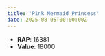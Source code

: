 ```yaml
---
title: 'Pink Mermaid Princess'
date: 2025-08-05T00:00:00Z
---
```

- **RAP**: 16381
- **Value**: 18000
